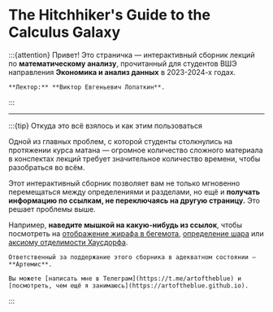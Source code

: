 # The Hitchhiker's Guide to the Calculus Galaxy

:::{attention}
Привет! Это страничка — интерактивный сборник лекций по **математическому анализу**, прочитанный для студентов ВШЭ направления **Экономика и анализ данных** в 2023-2024-х годах.

```{tip} Человек, благодаря которому это всё существует
**Лектор:** **Виктор Евгеньевич Лопаткин**.
```
:::

---

:::{tip} Откуда это всё взялось и как этим пользоваться

Одной из главных проблем, с которой студенты столкнулись на протяжении курса матана — огромное количество сложного материала в конспектах лекций требует значительное количество времени, чтобы разобраться во всём.

Этот интерактивный сборник позволяет вам не только мгновенно перемещаться между определениями и разделами, но ещё и **получать информацию по ссылкам, не переключаясь на другую страницу.** Это решает проблемы выше.

Например, **наведите мышкой на какую-нибудь из ссылок**, чтобы посмотреть на [отображение жирафа в бегемота](#deff1), [определение шара](#ball) или [аксиому отделимости Хаусдорфа](#metric=hausdorff).

```{important} 
Ответственный за поддержание этого сборника в адекватном состоянии — **Артемис**. 

Вы можете [написать мне в Телеграм](https://t.me/artoftheblue) и [посмотреть, чем ещё я занимаюсь](https://artoftheblue.github.io).
```

:::


